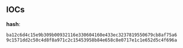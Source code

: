 
## IOCs

__hash__:

```text
ba12c6d4c15e9b309b00932116e330604160e433ec3237819550679cb8af75a6
9c1571dd2c50c4d8f8a971c2c15453958b84e658c8e0717e1c1e652d5c4f696a
```